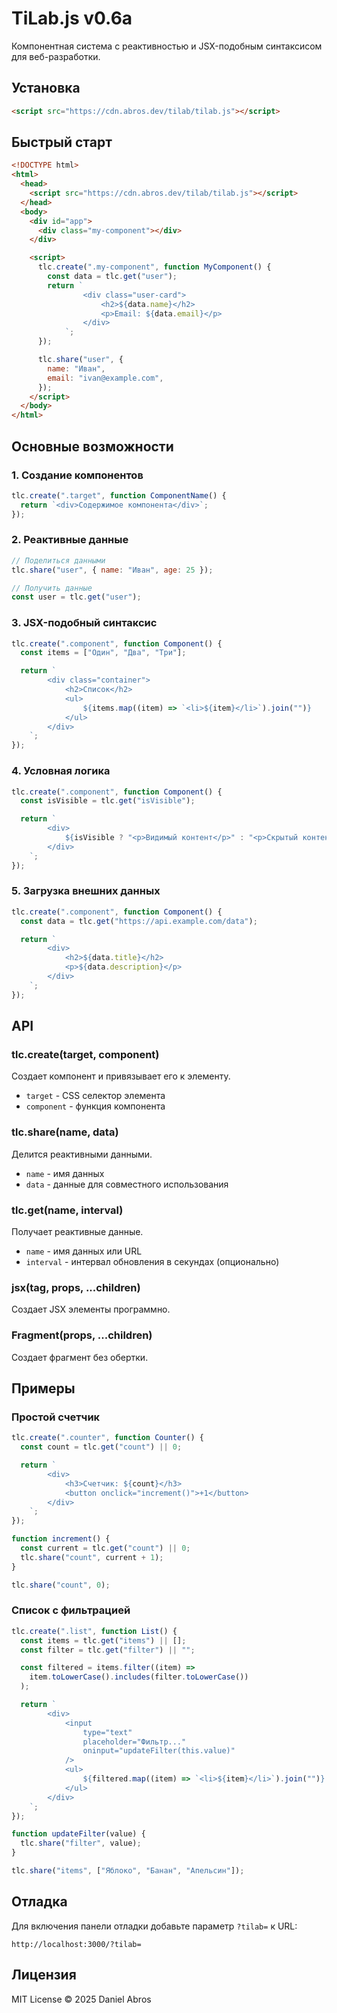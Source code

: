 # TiLab.js v0.6a

Компонентная система с реактивностью и JSX-подобным синтаксисом для веб-разработки.

## Установка

```html
<script src="https://cdn.abros.dev/tilab/tilab.js"></script>
```

## Быстрый старт

```html
<!DOCTYPE html>
<html>
  <head>
    <script src="https://cdn.abros.dev/tilab/tilab.js"></script>
  </head>
  <body>
    <div id="app">
      <div class="my-component"></div>
    </div>

    <script>
      tlc.create(".my-component", function MyComponent() {
        const data = tlc.get("user");
        return `
                <div class="user-card">
                    <h2>${data.name}</h2>
                    <p>Email: ${data.email}</p>
                </div>
            `;
      });

      tlc.share("user", {
        name: "Иван",
        email: "ivan@example.com",
      });
    </script>
  </body>
</html>
```

## Основные возможности

### 1. Создание компонентов

```javascript
tlc.create(".target", function ComponentName() {
  return `<div>Содержимое компонента</div>`;
});
```

### 2. Реактивные данные

```javascript
// Поделиться данными
tlc.share("user", { name: "Иван", age: 25 });

// Получить данные
const user = tlc.get("user");
```

### 3. JSX-подобный синтаксис

```javascript
tlc.create(".component", function Component() {
  const items = ["Один", "Два", "Три"];

  return `
        <div class="container">
            <h2>Список</h2>
            <ul>
                ${items.map((item) => `<li>${item}</li>`).join("")}
            </ul>
        </div>
    `;
});
```

### 4. Условная логика

```javascript
tlc.create(".component", function Component() {
  const isVisible = tlc.get("isVisible");

  return `
        <div>
            ${isVisible ? "<p>Видимый контент</p>" : "<p>Скрытый контент</p>"}
        </div>
    `;
});
```

### 5. Загрузка внешних данных

```javascript
tlc.create(".component", function Component() {
  const data = tlc.get("https://api.example.com/data");

  return `
        <div>
            <h2>${data.title}</h2>
            <p>${data.description}</p>
        </div>
    `;
});
```

## API

### tlc.create(target, component)

Создает компонент и привязывает его к элементу.

- `target` - CSS селектор элемента
- `component` - функция компонента

### tlc.share(name, data)

Делится реактивными данными.

- `name` - имя данных
- `data` - данные для совместного использования

### tlc.get(name, interval)

Получает реактивные данные.

- `name` - имя данных или URL
- `interval` - интервал обновления в секундах (опционально)

### jsx(tag, props, ...children)

Создает JSX элементы программно.

### Fragment(props, ...children)

Создает фрагмент без обертки.

## Примеры

### Простой счетчик

```javascript
tlc.create(".counter", function Counter() {
  const count = tlc.get("count") || 0;

  return `
        <div>
            <h3>Счетчик: ${count}</h3>
            <button onclick="increment()">+1</button>
        </div>
    `;
});

function increment() {
  const current = tlc.get("count") || 0;
  tlc.share("count", current + 1);
}

tlc.share("count", 0);
```

### Список с фильтрацией

```javascript
tlc.create(".list", function List() {
  const items = tlc.get("items") || [];
  const filter = tlc.get("filter") || "";

  const filtered = items.filter((item) =>
    item.toLowerCase().includes(filter.toLowerCase())
  );

  return `
        <div>
            <input 
                type="text" 
                placeholder="Фильтр..."
                oninput="updateFilter(this.value)"
            />
            <ul>
                ${filtered.map((item) => `<li>${item}</li>`).join("")}
            </ul>
        </div>
    `;
});

function updateFilter(value) {
  tlc.share("filter", value);
}

tlc.share("items", ["Яблоко", "Банан", "Апельсин"]);
```

## Отладка

Для включения панели отладки добавьте параметр `?tilab=` к URL:

```
http://localhost:3000/?tilab=
```

## Лицензия

MIT License © 2025 Daniel Abros
